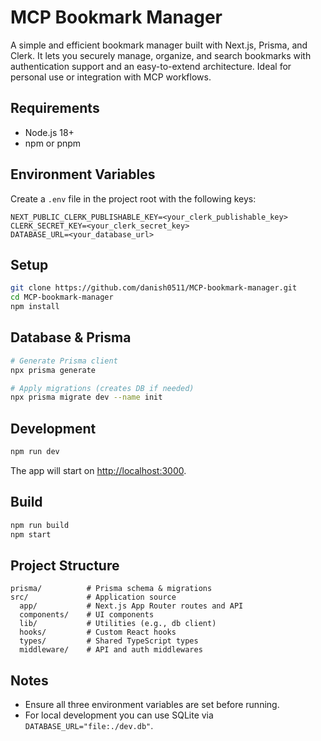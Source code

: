 # MCP Bookmark Manager

A simple and efficient bookmark manager built with Next.js, Prisma, and Clerk. It lets you securely manage, organize, and search bookmarks with authentication support and an easy-to-extend architecture. Ideal for personal use or integration with MCP workflows.

## Requirements

* Node.js 18+
* npm or pnpm

## Environment Variables

Create a `.env` file in the project root with the following keys:

```
NEXT_PUBLIC_CLERK_PUBLISHABLE_KEY=<your_clerk_publishable_key>
CLERK_SECRET_KEY=<your_clerk_secret_key>
DATABASE_URL=<your_database_url>
```

## Setup

```bash
git clone https://github.com/danish0511/MCP-bookmark-manager.git
cd MCP-bookmark-manager
npm install
```

## Database & Prisma

```bash
# Generate Prisma client
npx prisma generate

# Apply migrations (creates DB if needed)
npx prisma migrate dev --name init
```

## Development

```bash
npm run dev
```

The app will start on [http://localhost:3000](http://localhost:3000).

## Build

```bash
npm run build
npm start
```

## Project Structure

```
prisma/          # Prisma schema & migrations
src/             # Application source
  app/           # Next.js App Router routes and API
  components/    # UI components
  lib/           # Utilities (e.g., db client)
  hooks/         # Custom React hooks
  types/         # Shared TypeScript types
  middleware/    # API and auth middlewares
```

## Notes

* Ensure all three environment variables are set before running.
* For local development you can use SQLite via `DATABASE_URL="file:./dev.db"`.
